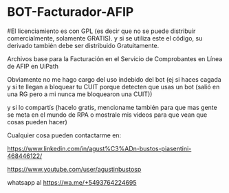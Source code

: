 # BOT-Facturador-AFIP

#El licenciamiento es con GPL (es decir que no se puede distribuir comercialmente, solamente GRATIS). y si se utiliza este el código, su derivado también debe ser distribuido Gratuitamente.

Archivos base para la Facturación en el Servicio de Comprobantes en Línea de AFIP en UiPath

Obviamente no me hago cargo del uso indebido del bot (ej si haces cagada y si te llegan a bloquear tu CUIT porque detecten que usas un bot (salió en una RG pero a mi nunca me bloquearon una CUIT))

y si lo compartís (hacelo gratis, mencioname también para que mas gente se meta en el mundo de RPA o mostrale mis videos para que vean que cosas pueden hacer)

Cualquier cosa pueden contactarme en:

https://www.linkedin.com/in/agust%C3%ADn-bustos-piasentini-468446122/
    
https://www.youtube.com/user/agustinbustosp
    
whatsapp al https://wa.me/+5493764224695
